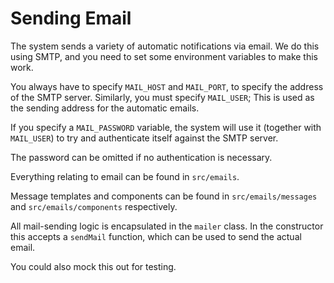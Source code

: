 # Sending Email

The system sends a variety of automatic notifications via email. We do this using SMTP, and you need to set some environment variables to make this work.

You always have to specify `MAIL_HOST` and `MAIL_PORT`, to specify the address of the SMTP server.
Similarly, you must specify `MAIL_USER`;
This is used as the sending address for the automatic emails.

If you specify a `MAIL_PASSWORD` variable, the system will use it (together with `MAIL_USER`) to try and authenticate itself against the SMTP server.

The password can be omitted if no authentication is necessary.

Everything relating to email can be found in `src/emails`.

Message templates and components can be found in `src/emails/messages` and `src/emails/components` respectively.

All mail-sending logic is encapsulated in the `mailer` class. In the constructor this accepts a `sendMail` function, which can be used to send the actual email.

You could also mock this out for testing.
